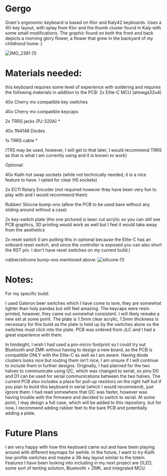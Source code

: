 # Gergo 
Gram's ergonomic keyboard is based on Klor and Kaly42 keyboards. Uses a 40-key layout, with splay from Klor and the thumb cluster found in Kaly with some small modifications. The graphic found on both the front and back depicts a morning glory flower, a flower that grew in the backyard of my childhood home :)

![IMG_2381 (1)](https://github.com/user-attachments/assets/bae146b6-9161-4e91-84f1-cff75f1e9980)

# Materials needed:
this keyboard requires some level of experience with soldering and requires the following materials in addition to the PCB:
2x Elite-C MCU (atmega32u4)

40x Cherry mx compatible key switches

40x Cherry mx compatible keycaps

2x TRRS jacks (PJ-320A) *

40x 1N4148 Diodes

1x TRRS cable *


(TRS may be used, however, I will get to that later, I would recommend TRRS as that is what I am currently using and it is known to work)

Optional:

40x Kailh hot swap sockets (while not technically needed, it is a nice feature to have. I opted for clear HS sockets)

2x EC11 Rotary Encoder (not required however they have been very fun to play with and I would recommend them)

Rubber/ Silocne bump-ons (allow the PCB to be used bare without any sliding around without a case)

2x key-switch plate (the one pictured is laser cut acrylic so you can still see PCB graphics, 3D printing would work as well but I feel it would take away from the aesthetics

2x reset switch (I am putting this in optional because the Elite-C has an onboard reset switch, and since the controller is exposed you can also short the RST pin. I don't have reset switches on my current build.)

rubber/silicone bump-ons mentioned above:
![silicone (1)](https://github.com/user-attachments/assets/c576f748-5b0e-4545-98a6-9f643065ed00)


# Notes:
For my specific build:

I used Gateron beer switches which I have come to love, they are somewhat lighter than holy pandas but still feel amazing. The keycaps were resin printed, however, they came out somewhat consistent. I will likely remake a new set at some point. The plate is 1.5mm clear acrylic, 1.5mm thickness is necessary for this build as the plate is held up by the switches alone so the switches must click into the plate. PCB was ordered from JLC and I had a great experience with them. 

In hindsight, I wish I had used a pro-micro footprint so I could try out Bluetooth and ZMK without having to design a new board, as the PCB is compatible ONLY with the Elite-C as well as I am aware. Having diode clusters looks nice but routing them isn't nice, I am unsure if I will continue to include them in further designs. Originally, I had planned for the two halves to communicate using I2C, which was changed to serial, so pins D0 and D1 can be used for serial communications between the two halves. The current PCB also includes a place for pull-up resistors on the right half but if you plan to build this keyboard in serial (which I would recommend), just ignore them. I had read somewhere that I2C was faster, however was having trouble with the firmware and decided to switch to serial. At some point, I may design a full case, which will be added to this repository, but for now, I recommend adding rubber feet to the bare PCB and potentially adding a plate.

# Future Plans
I am very happy with how this keyboard came out and have been playing around with different keymaps for awhile. In the future, I want to try Kailh low-profile switches and maybe a 38-key layout similar to the totem. Features I have been looking into including in my next project are OLED, some sort of tenting solution, Bluetooth + ZMK, and integrated MCU. 

